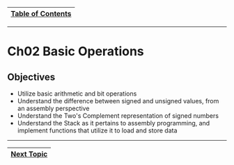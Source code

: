 |[Table of Contents](/00-Table-of-Contents.md)|
|---|

---

# Ch02 Basic Operations

## Objectives
* Utilize basic arithmetic and bit operations
* Understand the difference between signed and unsigned values, from an assembly perspective
* Understand the Two's Complement representation of signed numbers
* Understand the Stack as it pertains to assembly programming, and implement functions that utilize it to load and store data

---

|[Next Topic](/03_ASM_Basic_Operations/01_Arithmetic_Instructions.md)|
|---|
